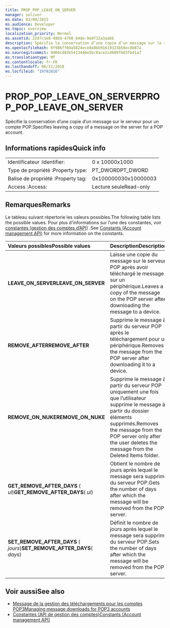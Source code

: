 ```yaml
---
title: PROP_POP_LEAVE_ON_SERVER
manager: soliver
ms.date: 03/09/2015
ms.audience: Developer
ms.topic: overview
localization_priority: Normal
ms.assetid: 22d7c1e8-48b9-4768-b4de-9a9f32a3aabb
description: Spécifie la conservation d’une copie d’un message sur le serveur pour un compte POP.
ms.openlocfilehash: 9f986ff60a5824ece0a8bb91619323b58ec8b87a
ms.sourcegitcommit: 9d60cd82b5413446e5bc8ace2cd689f683fb41a7
ms.translationtype: MT
ms.contentlocale: fr-FR
ms.lasthandoff: 06/11/2018
ms.locfileid: "19782816"
---
```

# <a name="proppopleaveonserver"></a><span data-ttu-id="d49a8-103">PROP_POP_LEAVE_ON_SERVER</span><span class="sxs-lookup"><span data-stu-id="d49a8-103">PROP_POP_LEAVE_ON_SERVER</span></span>

<span data-ttu-id="d49a8-104">Spécifie la conservation d’une copie d’un message sur le serveur pour un compte POP.</span><span class="sxs-lookup"><span data-stu-id="d49a8-104">Specifies leaving a copy of a message on the server for a POP account.</span></span>
  
## <a name="quick-info"></a><span data-ttu-id="d49a8-105">Informations rapides</span><span class="sxs-lookup"><span data-stu-id="d49a8-105">Quick info</span></span>

|||
|:-----|:-----|
|<span data-ttu-id="d49a8-106">Identificateur :</span><span class="sxs-lookup"><span data-stu-id="d49a8-106">Identifier:</span></span>  <br/> |<span data-ttu-id="d49a8-107">0 x 1000</span><span class="sxs-lookup"><span data-stu-id="d49a8-107">0x1000</span></span>  <br/> |
|<span data-ttu-id="d49a8-108">Type de propriété :</span><span class="sxs-lookup"><span data-stu-id="d49a8-108">Property type:</span></span>  <br/> |<span data-ttu-id="d49a8-109">PT_DWORD</span><span class="sxs-lookup"><span data-stu-id="d49a8-109">PT_DWORD</span></span>  <br/> |
|<span data-ttu-id="d49a8-110">Balise de propriété :</span><span class="sxs-lookup"><span data-stu-id="d49a8-110">Property tag:</span></span>  <br/> |<span data-ttu-id="d49a8-111">0x10000003</span><span class="sxs-lookup"><span data-stu-id="d49a8-111">0x10000003</span></span>  <br/> |
|<span data-ttu-id="d49a8-112">Access :</span><span class="sxs-lookup"><span data-stu-id="d49a8-112">Access:</span></span>  <br/> |<span data-ttu-id="d49a8-113">Lecture seule</span><span class="sxs-lookup"><span data-stu-id="d49a8-113">Read-only</span></span>  <br/> |
   
## <a name="remarks"></a><span data-ttu-id="d49a8-114">Remarques</span><span class="sxs-lookup"><span data-stu-id="d49a8-114">Remarks</span></span>

<span data-ttu-id="d49a8-115">Le tableau suivant répertorie les valeurs possibles.</span><span class="sxs-lookup"><span data-stu-id="d49a8-115">The following table lists the possible values.</span></span> <span data-ttu-id="d49a8-116">Pour plus d’informations sur l’une des constantes, voir [constantes (gestion des comptes d’API)](constants-account-management-api.md) .</span><span class="sxs-lookup"><span data-stu-id="d49a8-116">See [Constants (Account management API)](constants-account-management-api.md) for more information on the constants.</span></span> 
  
|<span data-ttu-id="d49a8-117">**Valeurs possibles**</span><span class="sxs-lookup"><span data-stu-id="d49a8-117">**Possible values**</span></span>|<span data-ttu-id="d49a8-118">**Description**</span><span class="sxs-lookup"><span data-stu-id="d49a8-118">**Description**</span></span>|
|:-----|:-----|
|<span data-ttu-id="d49a8-119">**LEAVE_ON_SERVER**</span><span class="sxs-lookup"><span data-stu-id="d49a8-119">**LEAVE_ON_SERVER**</span></span> <br/> |<span data-ttu-id="d49a8-120">Laisse une copie du message sur le serveur POP après avoir téléchargé le message sur un périphérique.</span><span class="sxs-lookup"><span data-stu-id="d49a8-120">Leaves a copy of the message on the POP server after downloading the message to a device.</span></span>  <br/> |
|<span data-ttu-id="d49a8-121">**REMOVE_AFTER**</span><span class="sxs-lookup"><span data-stu-id="d49a8-121">**REMOVE_AFTER**</span></span> <br/> |<span data-ttu-id="d49a8-122">Supprime le message à partir du serveur POP après le téléchargement pour un périphérique.</span><span class="sxs-lookup"><span data-stu-id="d49a8-122">Removes the message from the POP server after downloading it to a device.</span></span>  <br/> |
|<span data-ttu-id="d49a8-123">**REMOVE_ON_NUKE**</span><span class="sxs-lookup"><span data-stu-id="d49a8-123">**REMOVE_ON_NUKE**</span></span> <br/> |<span data-ttu-id="d49a8-124">Supprime le message à partir du serveur POP uniquement une fois que l’utilisateur supprime le message à partir du dossier éléments supprimés.</span><span class="sxs-lookup"><span data-stu-id="d49a8-124">Removes the message from the POP server only after the user deletes the message from the Deleted Items folder.</span></span>  <br/> |
|<span data-ttu-id="d49a8-125">**GET_REMOVE_AFTER_DAYS** ( _ul_)</span><span class="sxs-lookup"><span data-stu-id="d49a8-125">**GET_REMOVE_AFTER_DAYS**( _ul_)</span></span>  <br/> |<span data-ttu-id="d49a8-126">Obtient le nombre de jours après lequel le message sera supprimé du serveur POP.</span><span class="sxs-lookup"><span data-stu-id="d49a8-126">Gets the number of days after which the message will be removed from the POP server.</span></span>  <br/> |
|<span data-ttu-id="d49a8-127">**SET_REMOVE_AFTER_DAYS** ( _jours_)</span><span class="sxs-lookup"><span data-stu-id="d49a8-127">**SET_REMOVE_AFTER_DAYS**( _days_)</span></span>  <br/> |<span data-ttu-id="d49a8-128">Définit le nombre de jours après lequel le message sera supprimé du serveur POP.</span><span class="sxs-lookup"><span data-stu-id="d49a8-128">Sets the number of days after which the message will be removed from the POP server.</span></span>  <br/> |
   
## <a name="see-also"></a><span data-ttu-id="d49a8-129">Voir aussi</span><span class="sxs-lookup"><span data-stu-id="d49a8-129">See also</span></span>

- [<span data-ttu-id="d49a8-130">Message de la gestion des téléchargements pour les comptes POP3</span><span class="sxs-lookup"><span data-stu-id="d49a8-130">Managing message downloads for POP3 accounts</span></span>](managing-message-downloads-for-pop3-accounts.md) 
- [<span data-ttu-id="d49a8-131">Constantes (API de gestion des comptes)</span><span class="sxs-lookup"><span data-stu-id="d49a8-131">Constants (Account management API)</span></span>](constants-account-management-api.md)

